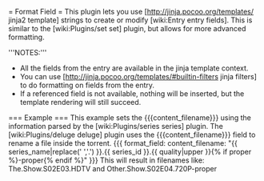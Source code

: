= Format Field =
This plugin lets you use [http://jinja.pocoo.org/templates/ jinja2 template] strings to create or modify [wiki:Entry entry fields]. This is similar to the [wiki:Plugins/set set] plugin, but allows for more advanced formatting.

'''NOTES:'''
 - All the fields from the entry are available in the jinja template context.
 - You can use [http://jinja.pocoo.org/templates/#builtin-filters jinja filters] to do formatting on fields from the entry.
 - If a referenced field is not available, nothing will be inserted, but the template rendering will still succeed.

=== Example ===
This example sets the {{{content_filename}}} using the information parsed by the [wiki:Plugins/series series] plugin. The [wiki:Plugins/deluge deluge] plugin uses the {{{content_filename}}} field to rename a file inside the torrent.
{{{
format_field:
  content_filename: "{{ series_name|replace(' ','.') }}.{{ series_id }}.{{ quality|upper }}{% if proper %}-proper{% endif %}"
}}}
This will result in filenames like: The.Show.S02E03.HDTV and Other.Show.S02E04.720P-proper